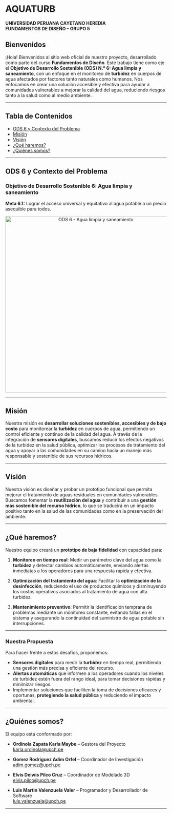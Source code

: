 # AQUATURB  
**UNIVERSIDAD PERUANA CAYETANO HEREDIA**  
**FUNDAMENTOS DE DISEÑO – GRUPO 5**

##  Bienvenidos

¡Hola! Bienvenidos al sitio web oficial de nuestro proyecto, desarrollado como parte del curso **Fundamentos de Diseño**. Este trabajo tiene como eje el **Objetivo de Desarrollo Sostenible (ODS) N.º 6: Agua limpia y saneamiento**, con un enfoque en el monitoreo de **turbidez** en cuerpos de agua afectados por factores tanto naturales como humanos. Nos enfocamos en crear una solución accesible y efectiva para ayudar a comunidades vulnerables a mejorar la calidad del agua, reduciendo riesgos tanto a la salud como al medio ambiente.

---

##  Tabla de Contenidos

- [ODS 6 y Contexto del Problema](#-ods-6-y-contexto-del-problema)
- [Misión](#-misión)
- [Visión](#-visión)
- [¿Qué haremos?](#-qué-haremos)
- [¿Quiénes somos?](#-quiénes-somos)

---

##  ODS 6 y Contexto del Problema

### Objetivo de Desarrollo Sostenible 6: Agua limpia y saneamiento  
**Meta 6.1:** Lograr el acceso universal y equitativo al agua potable a un precio asequible para todos.

<div style="text-align: center;">
  <img src="https://upload.wikimedia.org/wikipedia/commons/c/ca/Sustainable_Development_Goal-es-12.jpg" alt="ODS 6 - Agua limpia y saneamiento" width="550"/>
</div>

---

##  Misión

Nuestra misión es **desarrollar soluciones sostenibles, accesibles y de bajo costo** para monitorear la **turbidez** en cuerpos de agua, permitiendo un control eficiente y continuo de la calidad del agua. A través de la integración de **sensores digitales**, buscamos reducir los efectos negativos de la turbidez en la salud pública, optimizar los procesos de tratamiento del agua y apoyar a las comunidades en su camino hacia un manejo más responsable y sostenible de sus recursos hídricos.

---

##  Visión

Nuestra visión es diseñar y probar un prototipo funcional que permita mejorar el tratamiento de aguas residuales en comunidades vulnerables. Buscamos fomentar la **reutilización del agua** y contribuir a una **gestión más sostenible del recurso hídrico**, lo que se traducirá en un impacto positivo tanto en la salud de las comunidades como en la preservación del ambiente.

---

##  ¿Qué haremos?

Nuestro equipo creará un **prototipo de baja fidelidad** con capacidad para:

1. **Monitoreo en tiempo real**: Medir un parámetro clave del agua como la **turbidez** y detectar cambios automáticamente, enviando alertas inmediatas a los operadores para una respuesta rápida y efectiva.

2. **Optimización del tratamiento del agua**: Facilitar la **optimización de la desinfección**, reduciendo el uso de productos químicos y disminuyendo los costos operativos asociados al tratamiento de agua con alta turbidez.

3. **Mantenimiento preventivo**: Permitir la identificación temprana de problemas mediante un monitoreo constante, evitando fallas en el sistema y asegurando la continuidad del suministro de agua potable sin interrupciones.

---

###  Nuestra Propuesta

Para hacer frente a estos desafíos, proponemos:

- **Sensores digitales** para medir la **turbidez** en tiempo real, permitiendo una gestión más precisa y eficiente del recurso.
- **Alertas automáticas** que informen a los operadores cuando los niveles de turbidez estén fuera del rango ideal, para tomar decisiones rápidas y minimizar riesgos.
- Implementar soluciones que faciliten la toma de decisiones eficaces y oportunas, **protegiendo la salud pública** y reduciendo el impacto ambiental.

---

##  ¿Quiénes somos?

El equipo está conformado por:

- **Ordinola Zapata Karla Maybe** – Gestora del Proyecto  
   [karla.ordinola@upch.pe](mailto:karla.ordinola@upch.pe)

- **Gomez Rodriguez Adim Orfel** – Coordinador de Investigación  
   [adim.gomez@upch.pe](mailto:adim.gomez@upch.pe)

- **Elvis Deiwis Pilco Cruz** – Coordinador de Modelado 3D  
   [elvis.pilco@upch.pe](mailto:elvis.pilco@upch.pe)

- **Luis Martin Valenzuela Valer** – Programador y Desarrollador de Software  
   [luis.valenzuela@upch.pe](mailto:luis.valenzuela@upch.pe)

---



